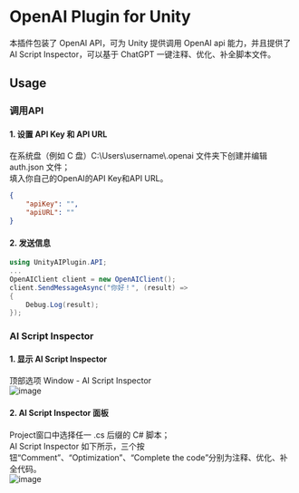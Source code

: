 # OpenAI Plugin for Unity
本插件包装了 OpenAI API，可为 Unity 提供调用 OpenAI api 能力，并且提供了 AI Script Inspector，可以基于 ChatGPT 一键注释、优化、补全脚本文件。
## Usage
### 调用API
#### 1. 设置 API Key 和 API URL
在系统盘（例如 C 盘）C:\Users\username\\.openai 文件夹下创建并编辑 auth.json 文件；  
填入你自己的OpenAI的API Key和API URL。
```json
{
    "apiKey": "",
    "apiURL": ""
}
```
#### 2. 发送信息
```csharp
using UnityAIPlugin.API;
...
OpenAIClient client = new OpenAIClient();
client.SendMessageAsync("你好！", (result) =>
{
    Debug.Log(result);
});
```
### AI Script Inspector
#### 1. 显示 AI Script Inspector
顶部选项 Window - AI Script Inspector  
![image](https://github.com/Danielxxf/OpenAI-Plugin-For-Unity/assets/48150158/d1e58b3e-2aae-484c-a0c5-4ca197fc8693)
#### 2. AI Script Inspector 面板
Project窗口中选择任一 .cs 后缀的 C# 脚本；  
AI Script Inspector 如下所示，三个按钮“Comment”、“Optimization”、“Complete the code”分别为注释、优化、补全代码。  
![image](https://github.com/Danielxxf/OpenAI-Plugin-For-Unity/assets/48150158/950f1df0-4b44-4a33-88e9-c6da2d00c293)
